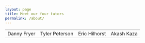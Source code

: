 ```yaml
---
layout: page
title: Meet our four tutors 
permalink: /about/
---
```

<table class= "Table1">

  <tr>
    <td>Danny    Fryer</td>
    <td>Tyler Peterson</td>
    <td>Eric  Hilhorst</td>
    <td>Akash     Kaza</td>
  </tr>
</table>
